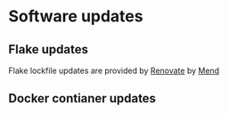 # Software updates

## Flake updates

Flake lockfile updates are provided by [Renovate](https://www.mend.io/renovate/) by [Mend](https://mend.io)

## Docker contianer updates
